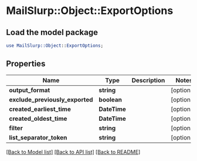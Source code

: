 # MailSlurp::Object::ExportOptions

## Load the model package
```perl
use MailSlurp::Object::ExportOptions;
```

## Properties
Name | Type | Description | Notes
------------ | ------------- | ------------- | -------------
**output_format** | **string** |  | [optional] 
**exclude_previously_exported** | **boolean** |  | [optional] 
**created_earliest_time** | **DateTime** |  | [optional] 
**created_oldest_time** | **DateTime** |  | [optional] 
**filter** | **string** |  | [optional] 
**list_separator_token** | **string** |  | [optional] 

[[Back to Model list]](../README#documentation-for-models) [[Back to API list]](../README#documentation-for-api-endpoints) [[Back to README]](../README)


